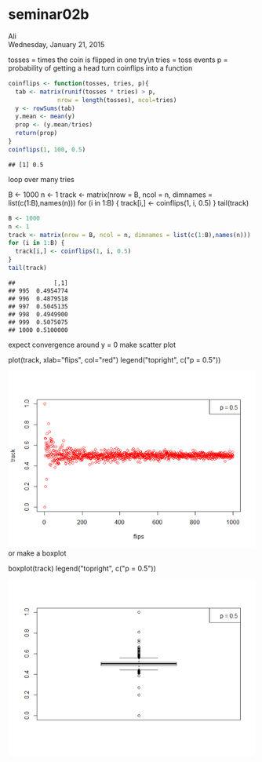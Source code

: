 # seminar02b
Ali  
Wednesday, January 21, 2015  

tosses = times the coin is flipped in one try\n
tries = toss events
p = probability of getting a head
turn coinflips into a function



```r
coinflips <- function(tosses, tries, p){
  tab <- matrix(runif(tosses * tries) > p,
              nrow = length(tosses), ncol=tries)
  y <- rowSums(tab)
  y.mean <- mean(y)
  prop <- (y.mean/tries)
  return(prop)
}
coinflips(1, 100, 0.5)
```

```
## [1] 0.5
```

loop over many tries

B <- 1000
n <- 1
track <- matrix(nrow = B, ncol = n, dimnames = list(c(1:B),names(n)))
for (i in 1:B) {
  track[i,] <- coinflips(1, i, 0.5)
}
tail(track)

```r
B <- 1000
n <- 1
track <- matrix(nrow = B, ncol = n, dimnames = list(c(1:B),names(n)))
for (i in 1:B) {
  track[i,] <- coinflips(1, i, 0.5)
}
tail(track)
```

```
##           [,1]
## 995  0.4954774
## 996  0.4879518
## 997  0.5045135
## 998  0.4949900
## 999  0.5075075
## 1000 0.5100000
```
expect convergence around y = 0
make scatter plot

plot(track, xlab="flips", col="red")
legend("topright", c("p = 0.5"))

![](seminar02b_files/figure-html/unnamed-chunk-3-1.png) 
or make a boxplot

boxplot(track)
legend("topright", c("p = 0.5"))

![](seminar02b_files/figure-html/unnamed-chunk-4-1.png) 
